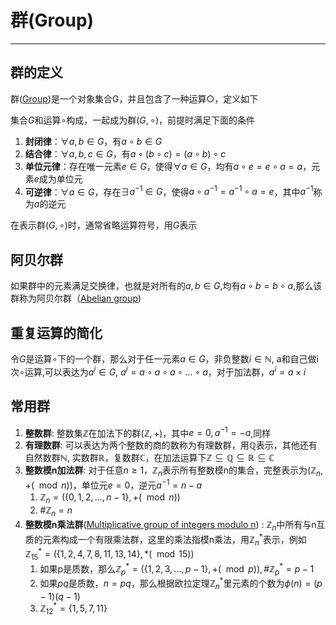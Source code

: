 # 群\(Group\)
---

## 群的定义

群\([Group](https://en.wikipedia.org/wiki/Group_%28mathematics%29)\)是一个对象集合G，并且包含了一种运算○，定义如下

集合$G$和运算$\circ$构成，一起成为群$(G,\circ)$，前提时满足下面的条件

1. **封闭律**：$\forall a,b \in G$，有$a\circ b\in G$ 
2. **结合律**：$\forall a,b,c \in G$，有$a\circ(b\circ c) = (a\circ b)\circ c$
3. **单位元律**：存在唯一元素$e\in G$，使得$\forall a \in G$，均有$a\circ e=e\circ a=a$，元素$e$成为单位元
4. **可逆律**：$\forall a \in G$，存在$\exists a^{-1}\in G$，使得$a \circ a^{-1}=a^{-1}\circ a=e$，其中$a^{-1}$称为$a$的逆元

在表示群$(G,\circ)$时，通常省略运算符号，用$G$表示

## 阿贝尔群

如果群中的元素满足交换律，也就是对所有的$a,b\in G$,均有$a\circ b=b\circ a$,那么该群称为阿贝尔群（[Abelian group](https://en.wikipedia.org/wiki/Abelian_group)\)

## 重复运算的简化

令$G$是运算$\circ$下的一个群，那么对于任一元素$a\in G$，非负整数$i\in\mathbb{N}$, a和自己做i次$\circ$运算,可以表达为$a^{i}\in G$, $a^{i}=a\circ a\circ a\circ \ldots\circ a$，对于加法群，$a^i=a\times i$

## 常用群

1. **整数群**: 整数集$\mathbb{Z}$在加法下的群$(\mathbb{Z},+)$，其中$e=0,a^{-1}=-a$,同样
2. **有理数群**: 可以表达为两个整数的商的数称为有理数群，用$\mathbb{Q}$表示，其他还有自然数群$\mathbb{N}$, 实数群$\mathbb{R}$，复数群$\mathbb{C}$，在加法运算下$\mathbb{Z}\subseteq\mathbb{Q}\subseteq\mathbb{R}\subseteq\mathbb{C}$
3. **整数模n加法群**: 对于任意$n\ge1$，$\mathbb{Z}_n$表示所有整数模n的集合，完整表示为$(\mathbb{Z}_n,+(\mod n))$，单位元$e=0$，逆元$a^{-1}=n-a$
   1. $\mathbb{Z}_n=(\{0,1,2,\ldots,n-1\},+(\mod{n}))$
   2. $\#\mathbb{Z}_n=n$
4. **整数模n乘法群**\([Multiplicative group of integers modulo n](https://en.wikipedia.org/wiki/Multiplicative_group_of_integers_modulo_n)\) : $\mathbb{Z}_n$中所有与n互质的元素构成一个有限乘法群，这里的乘法指模n乘法，用$\mathbb{Z}_n^{*}$表示，例如$\mathbb{Z}_{15}^{*}=(\{1,2,4,7,8,11,13,14\},*(\mod{15}))$
   1. 如果p是质数，那么$\mathbb{Z}_p^{*}=(\{1,2,3,\ldots,p-1\},+(\mod{p})), \#\mathbb{Z}_p^{*}=p-1$
   2. 如果$pq$是质数，$n=pq$，那么根据欧拉定理$\mathbb{Z}_n^{*}$里元素的个数为$\phi(n)=(p-1)(q-1)$
   3. $\mathbb{Z}_{12}^{*}=\{1,5,7,11\}$



